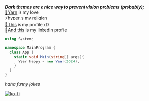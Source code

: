 ***Dark themes are a nice way to prevent vision problems (probably);***<br/>
[🧶Yarn](https://yarnpkg.com/) is my love<br/>
[⚡hyper.is](https://hyper.is/) my religion<br/>
[👤This](https://hidekihrk.github.io/) is my profile xD<br/>
[👤And this](https://www.linkedin.com/in/rayan-santos-600311181/) is my linkedIn profile<br/>
```csharp
using System;

namespace MainProgram {
  class App {
    static void Main(string[] args){
      Year happy = new Year(2024);
    }
  }
}
```
_haha funny jokes_

[![ko-fi](https://ko-fi.com/img/githubbutton_sm.svg)](https://ko-fi.com/F2F7P50M)
